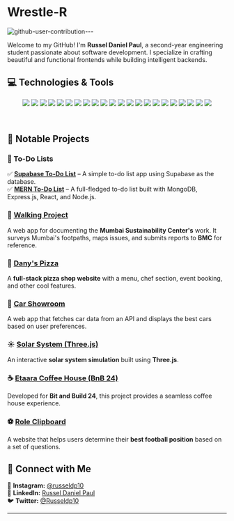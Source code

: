 
# Wrestle-R  

![github-user-contribution](https://github.com/user-attachments/assets/f388bfb1-7ea9-41a2-876e-4957a013fe78)---

Welcome to my GitHub! I'm **Russel Daniel Paul**, a second-year engineering student passionate about software development. I specialize in crafting beautiful and functional frontends while building intelligent backends.  

## 💻 Technologies & Tools  
<p align="center">
  <!-- Languages -->
  <img src="https://img.shields.io/badge/-C++-00599C?style=for-the-badge&logo=cplusplus&logoColor=white" />
  <img src="https://img.shields.io/badge/-Java-ED8B00?style=for-the-badge&logo=java&logoColor=white" />
  <img src="https://img.shields.io/badge/-JavaScript-F7DF1E?style=for-the-badge&logo=javascript&logoColor=black" />
  <img src="https://img.shields.io/badge/-Python-3776AB?style=for-the-badge&logo=python&logoColor=white" />
  <img src="https://img.shields.io/badge/-SQL-4479A1?style=for-the-badge&logo=postgresql&logoColor=white" />
  <img src="https://img.shields.io/badge/-HTML5-E34F26?style=for-the-badge&logo=html5&logoColor=white" />
  <img src="https://img.shields.io/badge/-CSS3-1572B6?style=for-the-badge&logo=css3&logoColor=white" />
  <!-- Frontend -->
  <img src="https://img.shields.io/badge/-React.js-61DAFB?style=for-the-badge&logo=react&logoColor=black" />
  <img src="https://img.shields.io/badge/-Next.js-000000?style=for-the-badge&logo=next.js&logoColor=white" />
  <img src="https://img.shields.io/badge/-Tailwind_CSS-38B2AC?style=for-the-badge&logo=tailwind-css&logoColor=white" />
  <img src="https://img.shields.io/badge/-Framer_Motion-0055FF?style=for-the-badge&logo=framer&logoColor=white" />
  <!-- Backend -->
  <img src="https://img.shields.io/badge/-Node.js-339933?style=for-the-badge&logo=node.js&logoColor=white" />
  <img src="https://img.shields.io/badge/-Express.js-000000?style=for-the-badge&logo=express&logoColor=white" />
  <img src="https://img.shields.io/badge/-Flask-000000?style=for-the-badge&logo=flask&logoColor=white" />
  <!-- Databases -->
  <img src="https://img.shields.io/badge/-MongoDB-47A248?style=for-the-badge&logo=mongodb&logoColor=white" />
  <img src="https://img.shields.io/badge/-PostgreSQL-4169E1?style=for-the-badge&logo=postgresql&logoColor=white" />
  <img src="https://img.shields.io/badge/-Mongoose-880000?style=for-the-badge&logo=mongodb&logoColor=white" />
  <img src="https://img.shields.io/badge/-Supabase-3ECF8E?style=for-the-badge&logo=supabase&logoColor=white" />
  <!-- Tools -->
  <img src="https://img.shields.io/badge/-Git-F05032?style=for-the-badge&logo=git&logoColor=white" />
  <img src="https://img.shields.io/badge/-Socket.IO-010101?style=for-the-badge&logo=socket.io&logoColor=white" />
  <img src="https://img.shields.io/badge/-JWT-000000?style=for-the-badge&logo=json-web-tokens&logoColor=white" />
  <img src="https://img.shields.io/badge/-Vercel-000000?style=for-the-badge&logo=vercel&logoColor=white" />
</p>

<br /> 

## 📌 Notable Projects  

### 📝 To-Do Lists  
✅ [**Supabase To-Do List**](https://github.com/wrestle-R/To-Do-List-frontend-) – A simple to-do list app using Supabase as the database.  
✅ [**MERN To-Do List**](https://github.com/wrestle-R/To-do-list) – A full-fledged to-do list built with MongoDB, Express.js, React, and Node.js.  

### 🚶 [**Walking Project**](https://github.com/wrestle-R/walking-project)  
A web app for documenting the **Mumbai Sustainability Center's** work. It surveys Mumbai's footpaths, maps issues, and submits reports to **BMC** for reference.  

### 🍕 [**Dany's Pizza**](https://github.com/wrestle-R/Dany-s-Pizza)  
A **full-stack pizza shop website** with a menu, chef section, event booking, and other cool features.  

### 🚗 [**Car Showroom**](https://github.com/wrestle-R/Car-Showroom)  
A web app that fetches car data from an API and displays the best cars based on user preferences.  

### ☀️ [**Solar System (Three.js)**](https://github.com/wrestle-R/Solar-System)  
An interactive **solar system simulation** built using **Three.js**.  

### ☕ [**Etaara Coffee House (BnB 24)**](https://github.com/wrestle-R/Bnb-24)  
Developed for **Bit and Build 24**, this project provides a seamless coffee house experience.  

### ⚽ [**Role Clipboard**](https://github.com/wrestle-R/RoleClipboard)  
A website that helps users determine their **best football position** based on a set of questions.  

## 📢 Connect with Me  
📸 **Instagram:** [@russeldp10](https://www.instagram.com/russeldp10/)  
💼 **LinkedIn:** [Russel Daniel Paul](https://www.linkedin.com/in/russel-daniel-970b8a303/)  
🐦 **Twitter:** [@Russeldp10](https://x.com/Russeldp10)  

---

